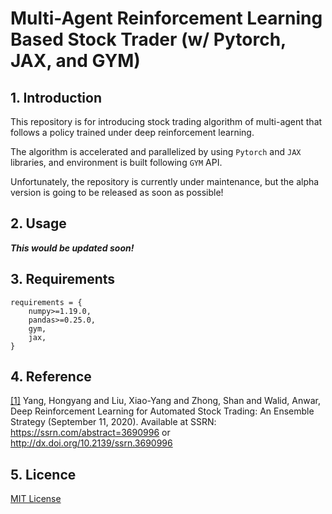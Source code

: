 # Multi-Agent Reinforcement Learning Based Stock Trader (w/ Pytorch, JAX, and GYM)

## 1. Introduction
This repository is for introducing stock trading algorithm of multi-agent that follows a policy trained under deep reinforcement learning. 

The algorithm is accelerated and parallelized by using `Pytorch` and `JAX` libraries, and environment is built following `GYM` API.

Unfortunately, the repository is currently under maintenance, but the alpha version is going to be released as soon as possible!


## 2. Usage
***This would be updated soon!***


## 3. Requirements
```
requirements = { 
    numpy>=1.19.0,
    pandas>=0.25.0,
    gym,
    jax,
}
```

## 4. Reference
[[1]](https://damoracapital.com/wp-content/uploads/2021/04/Deep-reinforcement-learning-for-Automated-Stock-trading-Ensemble-Strategy-ID3690996.pdf) Yang, Hongyang and Liu, Xiao-Yang and Zhong, Shan and Walid, Anwar, Deep Reinforcement Learning for Automated Stock Trading: An Ensemble Strategy (September 11, 2020). Available at SSRN: https://ssrn.com/abstract=3690996 or http://dx.doi.org/10.2139/ssrn.3690996


## 5. Licence
[MIT License](./LICENSE)
